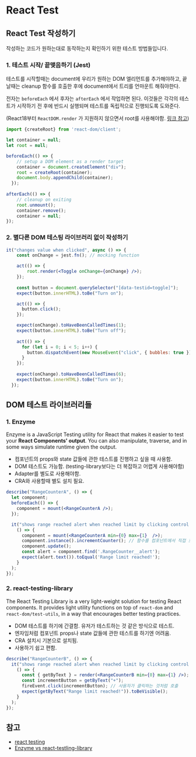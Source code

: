 # React Test

## React Test 작성하기

작성하는 코드가 원하는대로 동작하는지 확인하기 위한 테스트 방법들입니다.

### 1. 테스트 시작/ 끝맺음하기 (Jest)

테스트를 시작할때는 document에 우리가 원하는 DOM 엘리먼트를 추가해야하고, 끝날때는 cleanup 함수를 호출한 후에 document에서 트리를 언마운트 해줘야한다.

전자는 `beforeEach` 에서 후자는 `afterEach` 에서 작업하면 된다. 이것들은 각각의 테스트가 시작하기 전 후에 반드시 실행되며 테스트를 독립적으로 진행되도록 도와준다.

(React18부터 `ReactDOM.render` 가 지원하지 않으면서 root를 사용해야함. [링크 참고](https://reactjs.org/blog/2022/03/08/react-18-upgrade-guide.html#updates-to-client-rendering-apis))

```jsx
import {createRoot} from 'react-dom/client';

let container = null;
let root = null;

beforeEach(() => {
    // setup a DOM element as a render target
    container = document.createElement("div");
    root = createRoot(container);
    document.body.appendChild(container);
  });
  
afterEach(() => {
    // cleanup on exiting
    root.unmount();
    container.remove();
    container = null;
});
```

### 2. 별다른 DOM 테스팅 라이브러리 없이 작성하기

```jsx
it("changes value when clicked", async () => {
    const onChange = jest.fn(); // mocking function

    act(() => {
        root.render(<Toggle onChange={onChange} />);
    });
  
    const button = document.querySelector("[data-testid=toggle]");
    expect(button.innerHTML).toBe("Turn on");

    act(() => {
      button.click();
    });

    expect(onChange).toHaveBeenCalledTimes(1);
    expect(button.innerHTML).toBe("Turn off");
  
    act(() => {
      for (let i = 0; i < 5; i++) {
        button.dispatchEvent(new MouseEvent("click", { bubbles: true }));
      }
    });
  
    expect(onChange).toHaveBeenCalledTimes(6);
    expect(button.innerHTML).toBe("Turn on");
  });
```



## DOM 테스트 라이브러리들

### 1. Enzyme

Enzyme is a JavaScript Testing utility for React that makes it easier to test your **React Components' output**. You can also manipulate, traverse, and in some ways simulate runtime given the output.

- 컴포넌트의 props와 state 값들에 관한 테스트를 진행하고 싶을 때 사용함.
- DOM 테스트도 가능함. (testing-library보다는 더 복잡하고 어렵게 사용해야함)
- Adapter를 별도로 사용해야함.
- CRA와 사용할때 별도 설치 필요.

```jsx
describe("RangeCounterA", () => {
  let component;
  beforeEach(() => {
    component = mount(<RangeCounterA />);
  });

  it("shows range reached alert when reached limit by clicking control buttons",
    () => {
      component = mount(<RangeCounterA min={0} max={1}  />);
      component.instance().incrementCounter(); // 함수를 컴포넌트에서 직접 호출
      component.update();
      const alert = component.find('.RangeCounter__alert');
      expect(alert.text()).toEqual('Range limit reached!');
    }
  );
});
```

### 2. react-testing-library

The React Testing Library is a very light-weight solution for testing React components. It provides light utility functions on top of `react-dom` and `react-dom/test-utils`, in a way that encourages better testing practices.

- DOM 테스트를 하기에 간결함. 유저가 테스트하는 것 같은 방식으로 테스트.
- 엔자임처럼 컴포넌트 props나 state 값들에 관한 테스트를 하기엔 어려움.
- CRA 설치시 기본으로 설치됨.
- 사용하기 쉽고 편함.

```jsx
describe("RangeCounterB", () => {
  it("shows range reached alert when reached limit by clicking control buttons",
    () => {
      const { getByText } = render(<RangeCounterB min={0} max={1} />);
      const incrementButton = getByText("+");
      fireEvent.click(incrementButton); // 사용자가 클릭하는 것처럼 호출
      expect(getByText("Range limit reached!")).toBeVisible();
    }
  );
});
```



## 참고

- [react testing](https://ko.reactjs.org/docs/testing.html)
- [Enzyme vs react-testling-library](https://blog.logrocket.com/enzyme-vs-react-testing-library-a-mindset-shift/)